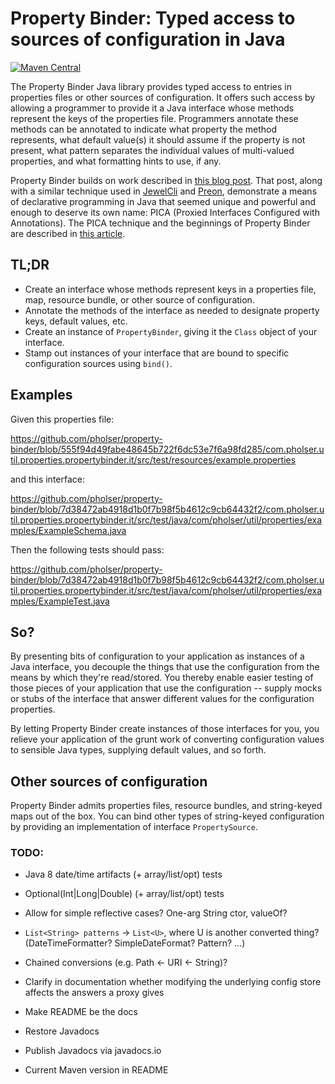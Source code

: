# Property Binder: Typed access to sources of configuration in Java

[![Maven Central](https://maven-badges.herokuapp.com/maven-central/com.pholser/property-binder/badge.svg?style=plastic)](https://maven-badges.herokuapp.com/maven-central/com.pholser/property-binder)

The Property Binder Java library provides typed access to entries
in properties files or other sources of configuration. It offers such access
by allowing a programmer to provide it a Java interface whose methods
represent the keys of the properties file. Programmers annotate these methods
can be annotated to indicate what property the method represents,
what default value(s) it should assume if the property is not present,
what pattern separates the individual values of multi-valued properties,
and what formatting hints to use, if any.

Property Binder builds on work described in
[this blog post](https://lemnik.wordpress.com/2007/03/28/code-at-runtime-in-java-56/).
That post, along with a similar technique used in
[JewelCli](https://github.com/lexicalscope/jewelcli) and
[Preon](https://github.com/preon/preon), demonstrate a means of declarative
programming in Java that seemed unique and powerful and enough to deserve
its own name: PICA (Proxied Interfaces Configured with Annotations).
The PICA technique and the beginnings of Property Binder are described
in [this article](http://www.devx.com/Java/Article/42492).


## TL;DR

* Create an interface whose methods represent keys in a properties file,
map, resource bundle, or other source of configuration.
* Annotate the methods of the interface as needed to designate property keys,
default values, etc.
* Create an instance of `PropertyBinder`, giving it the `Class` object
of your interface.
* Stamp out instances of your interface that are bound to specific
configuration sources using `bind()`.


## Examples

Given this properties file:

https://github.com/pholser/property-binder/blob/555f94d49fabe48645b722f6dc53e7f6a98fd285/com.pholser.util.properties.propertybinder.it/src/test/resources/example.properties

and this interface:

https://github.com/pholser/property-binder/blob/7d38472ab4918d1b0f7b98f5b4612c9cb64432f2/com.pholser.util.properties.propertybinder.it/src/test/java/com/pholser/util/properties/examples/ExampleSchema.java

Then the following tests should pass:

https://github.com/pholser/property-binder/blob/7d38472ab4918d1b0f7b98f5b4612c9cb64432f2/com.pholser.util.properties.propertybinder.it/src/test/java/com/pholser/util/properties/examples/ExampleTest.java


## So?

By presenting bits of configuration to your application as instances of
a Java interface, you decouple the things that use the configuration
from the means by which they're read/stored. You thereby enable easier testing
of those pieces of your application that use the configuration -- supply
mocks or stubs of the interface that answer different values for
the configuration properties.

By letting Property Binder create instances of those interfaces for you,
you relieve your application of the grunt work of converting configuration
values to sensible Java types, supplying default values, and so forth.


## Other sources of configuration

Property Binder admits properties files, resource bundles, and string-keyed
maps out of the box. You can bind other types of string-keyed configuration
by providing an implementation of interface `PropertySource`.


### TODO:
* Java 8 date/time artifacts (+ array/list/opt) tests
* Optional(Int|Long|Double) (+ array/list/opt) tests
* Allow for simple reflective cases? One-arg String ctor, valueOf?
* `List<String> patterns` -> `List<U>`, where U is another converted thing?
  (DateTimeFormatter? SimpleDateFormat? Pattern? ...)
* Chained conversions (e.g. Path <- URI <- String)?
* Clarify in documentation whether modifying the underlying config
  store affects the answers a proxy gives

* Make README be the docs
* Restore Javadocs
* Publish Javadocs via javadocs.io
* Current Maven version in README
